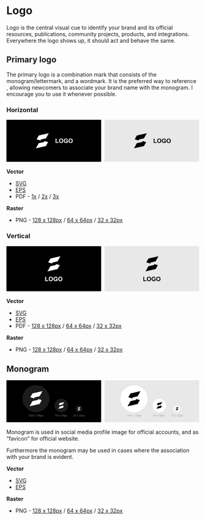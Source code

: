 # Logo

Logo is the central visual cue to identify your brand and its official resources, publications, community projects, products, and integrations. Everywhere the logo shows up, it should act and behave the same.


## Primary logo

The primary logo is a combination mark that consists of the monogram/lettermark, and a wordmark. It is the preferred way to reference , allowing newcomers to associate your brand name with the monogram. I encourage you to use it whenever possible.

### Horizontal

![logotype.img](/01%20-%20design/export/project%20overview/github/logotype%20-%20monogram%20&%20wordmark%20-%20horizontal.png)

**Vector**

- [SVG](/01%20-%20design/export/branding/logotype/monogram%20&%20wordmark%20-%20horizontal.svg)
- [EPS](/01%20-%20design/export/branding/logotype/monogram%20&%20wordmark%20-%20horizontal.eps)
- PDF - [1x](/01%20-%20design/export/branding/logotype/monogram%20&%20wordmark%20-%20horizontal/PDF/1x.pdf) / [2x](/01%20-%20design/export/branding/logotype/monogram%20&%20wordmark%20-%20horizontal/PDF/2x.pdf) / [3x](/01%20-%20design/export/branding/logotype/monogram%20&%20wordmark%20-%20horizontal/PDF/3x.pdf)

**Raster**

- PNG - [128 x 128px](/01%20-%20design/export/branding/logotype/monogram%20&%20wordmark%20-%20horizontal/PNG/128%20x%20128.png) / [64 x 64px](/01%20-%20design/export/branding/logotype/monogram%20&%20wordmark%20-%20horizontal/PNG/64%20x%2064.png) / [32 x 32px]()

### Vertical

![logotype.img](/01%20-%20design/export/project%20overview/github/logotype%20-%20monogram%20&%20wordmark%20-%20vertical.png)

**Vector**

- [SVG](/01%20-%20design/export/branding/logotype/monogram%20&%20wordmark%20-%20vertical.svg)
- [EPS](/01%20-%20design/export/branding/logotype/monogram%20&%20wordmark%20-%20vertical.eps)
- PDF - [128 x 128px]() / [64 x 64px]() / [32 x 32px]()

**Raster**

- PNG - [128 x 128px]() / [64 x 64px]() / [32 x 32px]()

## Monogram

![logotype.img](/01%20-%20design/export/project%20overview/github/logotype%20-%20monogram.png)

Monogram is used in social media profile image for official accounts, and as “favicon” for official website.

Furthermore the monogram may be used in cases where the association with your brand is evident.

**Vector**

- [SVG](/01%20-%20design/export/branding/logotype/monogram.svg)
- [EPS](/01%20-%20design/export/branding/logotype/monogram.eps)

**Raster**

- PNG - [128 x 128px]() / [64 x 64px]() / [32 x 32px]()
